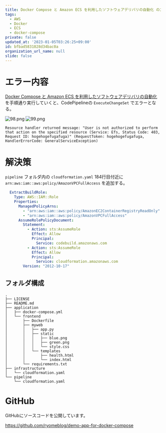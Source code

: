 ```yaml
---
title: Docker Compose と Amazon ECS を利用したソフトウェアデリバリの自動化 のエラー解決
tags:
  - AWS
  - Docker
  - ECS
  - docker-compose
private: false
updated_at: '2023-01-05T03:26:25+09:00'
id: bfbad5831028d34bac0a
organization_url_name: null
slide: false
---
```

# エラー内容
[Docker Compose と Amazon ECS を利用したソフトウェアデリバリの自動化](https://aws.amazon.com/jp/blogs/news/automated-software-delivery-using-docker-compose-and-amazon-ecs/)を手順通り実行していくと、CodePipelineの `ExecuteChangeSet` でエラーとなる。

![98.png](https://qiita-image-store.s3.ap-northeast-1.amazonaws.com/0/449867/e8fe0a9a-1edf-440a-71f1-2f753c5cc7c1.png)
![99.png](https://qiita-image-store.s3.ap-northeast-1.amazonaws.com/0/449867/78e08f31-e942-b161-fe3e-27535aff5083.png)

```cmd:状態の理由
Resource handler returned message: "User is not authorized to perform that action on the specified resource (Service: Efs, Status Code: 403, Request ID: hogehogefugafuga)" (RequestToken: hogehogefugafuga, HandlerErrorCode: GeneralServiceException)
```

# 解決策

`pipeline` フォルダ内の `cloudformation.yaml` 184行目付近に `arn:aws:iam::aws:policy/AmazonVPCFullAccess` を追加する。

```yaml:cloudformation.yaml
  ExtractBuildRole:
    Type: AWS::IAM::Role
    Properties:
      ManagedPolicyArns:
        - "arn:aws:iam::aws:policy/AmazonEC2ContainerRegistryReadOnly"
        - "arn:aws:iam::aws:policy/AmazonVPCFullAccess"
      AssumeRolePolicyDocument:
        Statement:
          - Action: sts:AssumeRole
            Effect: Allow
            Principal:
              Service: codebuild.amazonaws.com
          - Action: sts:AssumeRole
            Effect: Allow
            Principal:
              Service: cloudformation.amazonaws.com
        Version: "2012-10-17"
```

## フォルダ構成

```
.
├── LICENSE
├── README.md
├── application
│   ├── docker-compose.yml
│   └── frontend
│       ├── Dockerfile
│       ├── myweb
│       │   ├── app.py
│       │   ├── static
│       │   │   ├── blue.png
│       │   │   ├── green.png
│       │   │   └── style.css
│       │   └── templates
│       │       ├── health.html
│       │       └── index.html
│       └── requirements.txt
├── infrastructure
│   └── cloudformation.yaml
└── pipeline
    └── cloudformation.yaml
```

# GitHub

GitHubにソースコードを公開しています。

https://github.com/ryomeblog/demo-app-for-docker-compose
